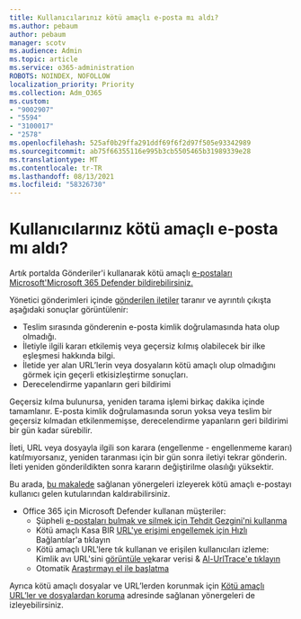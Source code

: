 ```yaml
---
title: Kullanıcılarınız kötü amaçlı e-posta mı aldı?
ms.author: pebaum
author: pebaum
manager: scotv
ms.audience: Admin
ms.topic: article
ms.service: o365-administration
ROBOTS: NOINDEX, NOFOLLOW
localization_priority: Priority
ms.collection: Adm_O365
ms.custom:
- "9002907"
- "5594"
- "3100017"
- "2578"
ms.openlocfilehash: 525af0b29ffa291ddf69f6f2d97f505e93342989
ms.sourcegitcommit: ab75f66355116e995b3cb5505465b31989339e28
ms.translationtype: MT
ms.contentlocale: tr-TR
ms.lasthandoff: 08/13/2021
ms.locfileid: "58326730"
---
```

# <a name="did-your-users-receive-malicious-email"></a>Kullanıcılarınız kötü amaçlı e-posta mı aldı?

Artık portalda Gönderiler'i kullanarak kötü amaçlı [e-postaları Microsoft'Microsoft 365 Defender bildirebilirsiniz.](https://sip.security.microsoft.com/reportsubmission?viewid=admin)

Yönetici gönderimleri içinde [gönderilen iletiler](https://security.microsoft.com/reportsubmission?viewid=admin) taranır ve ayrıntılı çıkışta aşağıdaki sonuçlar görüntülenir:

- Teslim sırasında gönderenin e-posta kimlik doğrulamasında hata olup olmadığı.
- İletiyle ilgili kararı etkilemiş veya geçersiz kılmış olabilecek bir ilke eşleşmesi hakkında bilgi.
- İletide yer alan URL’lerin veya dosyaların kötü amaçlı olup olmadığını görmek için geçerli etkisizleştirme sonuçları.
- Derecelendirme yapanların geri bildirimi

Geçersiz kılma bulunursa, yeniden tarama işlemi birkaç dakika içinde tamamlanır. E-posta kimlik doğrulamasında sorun yoksa veya teslim bir geçersiz kılmadan etkilenmemişse, derecelendirme yapanların geri bildirimi bir gün kadar sürebilir.

İleti, URL veya dosyayla ilgili son karara (engellenme - engellenmeme kararı) katılmıyorsanız, yeniden taranması için bir gün sonra iletiyi tekrar gönderin. İleti yeniden gönderildikten sonra kararın değiştirilme olasılığı yüksektir.

Bu arada, [bu makalede](https://docs.microsoft.com/microsoft-365/compliance/search-for-and-delete-messages-in-your-organization) sağlanan yönergeleri izleyerek kötü amaçlı e-postayı kullanıcı gelen kutularından kaldırabilirsiniz.

- Office 365 için Microsoft Defender kullanan müşteriler:
  - Şüpheli [e-postaları bulmak ve silmek için Tehdit Gezgini'ni kullanma](https://docs.microsoft.com/microsoft-365/security/office-365-security/investigate-malicious-email-that-was-delivered)
  - Kötü amaçlı Kasa BIR [URL'ye erişimi engellemek için Hızlı](https://docs.microsoft.com/microsoft-365/security/office-365-security/safe-links) Bağlantılar'a tıklayın
  - Kötü amaçlı URL'lere tık kullanan ve erişilen kullanıcıları izleme: Kimlik avı URL'sini [görüntüle ve](https://docs.microsoft.com/microsoft-365/security/office-365-security/threat-explorer)karar verisi  &  [Al-UrlTrace'e tıklayın](https://docs.microsoft.com/powershell/module/exchange/get-urltrace)
  - Otomatik [Araştırmayı el ile başlatma](https://docs.microsoft.com/microsoft-365/security/office-365-security/automated-investigation-response-office)

Ayrıca kötü amaçlı dosyalar ve URL’lerden korunmak için [Kötü amaçlı URL’ler ve dosyalardan koruma](https://docs.microsoft.com/microsoft-365/security/office-365-security/protect-against-threats) adresinde sağlanan yönergeleri de izleyebilirsiniz.
